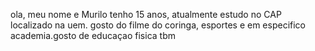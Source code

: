 ola, meu nome e Murilo tenho 15 anos, atualmente estudo no CAP localizado na uem. gosto do filme do coringa, esportes e em especifico academia.gosto de educaçao fisica tbm 
